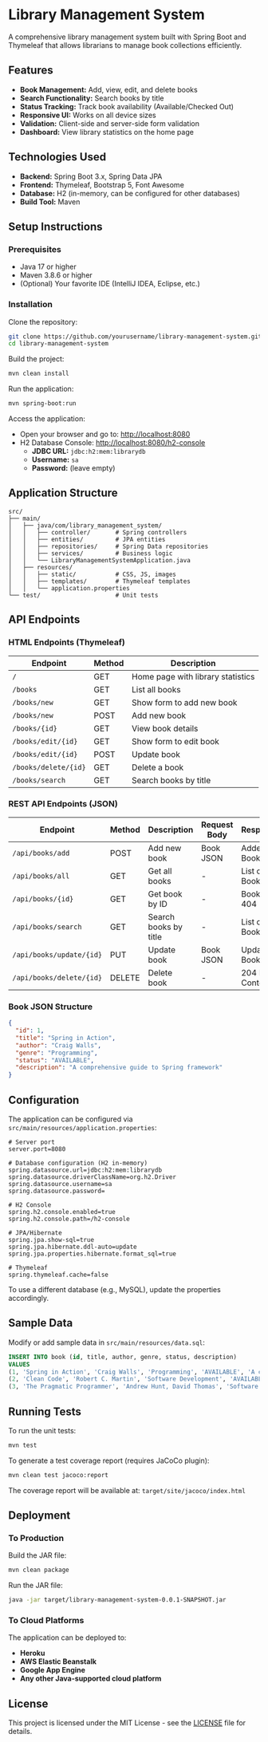# Library Management System

A comprehensive library management system built with Spring Boot and Thymeleaf that allows librarians to manage book collections efficiently.

## Features
- **Book Management:** Add, view, edit, and delete books
- **Search Functionality:** Search books by title
- **Status Tracking:** Track book availability (Available/Checked Out)
- **Responsive UI:** Works on all device sizes
- **Validation:** Client-side and server-side form validation
- **Dashboard:** View library statistics on the home page

## Technologies Used
- **Backend:** Spring Boot 3.x, Spring Data JPA
- **Frontend:** Thymeleaf, Bootstrap 5, Font Awesome
- **Database:** H2 (in-memory, can be configured for other databases)
- **Build Tool:** Maven

## Setup Instructions

### Prerequisites
- Java 17 or higher
- Maven 3.8.6 or higher
- (Optional) Your favorite IDE (IntelliJ IDEA, Eclipse, etc.)

### Installation

Clone the repository:

```bash
git clone https://github.com/yourusername/library-management-system.git
cd library-management-system
```

Build the project:

```bash
mvn clean install
```

Run the application:

```bash
mvn spring-boot:run
```

Access the application:
- Open your browser and go to: [http://localhost:8080](http://localhost:8080)
- H2 Database Console: [http://localhost:8080/h2-console](http://localhost:8080/h2-console)
  - **JDBC URL:** `jdbc:h2:mem:librarydb`
  - **Username:** `sa`
  - **Password:** (leave empty)

## Application Structure

```plaintext
src/
├── main/
│   ├── java/com/library_management_system/
│   │   ├── controller/       # Spring controllers
│   │   ├── entities/         # JPA entities
│   │   ├── repositories/     # Spring Data repositories
│   │   ├── services/         # Business logic
│   │   └── LibraryManagementSystemApplication.java
│   ├── resources/
│   │   ├── static/           # CSS, JS, images
│   │   ├── templates/        # Thymeleaf templates
│   │   └── application.properties
└── test/                     # Unit tests
```

## API Endpoints

### **HTML Endpoints (Thymeleaf)**

| Endpoint         | Method | Description                      |
|-----------------|--------|----------------------------------|
| `/`             | GET    | Home page with library statistics |
| `/books`        | GET    | List all books                   |
| `/books/new`    | GET    | Show form to add new book        |
| `/books/new`    | POST   | Add new book                     |
| `/books/{id}`   | GET    | View book details                |
| `/books/edit/{id}` | GET  | Show form to edit book           |
| `/books/edit/{id}` | POST | Update book                      |
| `/books/delete/{id}` | GET | Delete a book                   |
| `/books/search` | GET    | Search books by title            |

### **REST API Endpoints (JSON)**

| Endpoint             | Method | Description         | Request Body | Response        |
|----------------------|--------|---------------------|--------------|----------------|
| `/api/books/add`     | POST   | Add new book       | Book JSON    | Added Book     |
| `/api/books/all`     | GET    | Get all books      | -            | List of Books  |
| `/api/books/{id}`    | GET    | Get book by ID     | -            | Book or 404    |
| `/api/books/search`  | GET    | Search books by title | -        | List of Books  |
| `/api/books/update/{id}` | PUT | Update book       | Book JSON    | Updated Book   |
| `/api/books/delete/{id}` | DELETE | Delete book   | -            | 204 No Content |

### **Book JSON Structure**

```json
{
  "id": 1,
  "title": "Spring in Action",
  "author": "Craig Walls",
  "genre": "Programming",
  "status": "AVAILABLE",
  "description": "A comprehensive guide to Spring framework"
}
```

## Configuration

The application can be configured via `src/main/resources/application.properties`:

```properties
# Server port
server.port=8080

# Database configuration (H2 in-memory)
spring.datasource.url=jdbc:h2:mem:librarydb
spring.datasource.driverClassName=org.h2.Driver
spring.datasource.username=sa
spring.datasource.password=

# H2 Console
spring.h2.console.enabled=true
spring.h2.console.path=/h2-console

# JPA/Hibernate
spring.jpa.show-sql=true
spring.jpa.hibernate.ddl-auto=update
spring.jpa.properties.hibernate.format_sql=true

# Thymeleaf
spring.thymeleaf.cache=false
```

To use a different database (e.g., MySQL), update the properties accordingly.

## Sample Data

Modify or add sample data in `src/main/resources/data.sql`:

```sql
INSERT INTO book (id, title, author, genre, status, description) 
VALUES 
(1, 'Spring in Action', 'Craig Walls', 'Programming', 'AVAILABLE', 'A comprehensive guide to Spring framework'),
(2, 'Clean Code', 'Robert C. Martin', 'Software Development', 'AVAILABLE', 'A handbook of agile software craftsmanship'),
(3, 'The Pragmatic Programmer', 'Andrew Hunt, David Thomas', 'Software Development', 'CHECKED_OUT', 'Your journey to mastery');
```

## Running Tests

To run the unit tests:

```bash
mvn test
```

To generate a test coverage report (requires JaCoCo plugin):

```bash
mvn clean test jacoco:report
```

The coverage report will be available at: `target/site/jacoco/index.html`

## Deployment

### **To Production**

Build the JAR file:

```bash
mvn clean package
```

Run the JAR file:

```bash
java -jar target/library-management-system-0.0.1-SNAPSHOT.jar
```

### **To Cloud Platforms**

The application can be deployed to:
- **Heroku**
- **AWS Elastic Beanstalk**
- **Google App Engine**
- **Any other Java-supported cloud platform**

## License

This project is licensed under the MIT License - see the [LICENSE](LICENSE) file for details.
```
